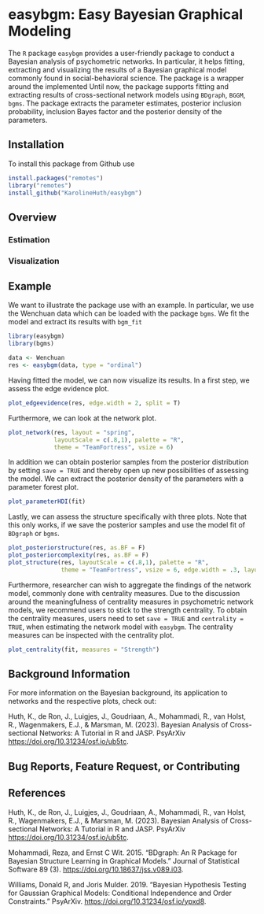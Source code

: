 # easybgm: Easy Bayesian Graphical Modeling

The `R` package `easybgm` provides a user-friendly package to conduct a Bayesian analysis of psychometric networks. In particular, it helps fitting, extracting and visualizing the results of a Bayesian graphical model commonly found in social-behavioral science. The package is a wrapper around the implemented Until now, the package supports fitting and extracting results of cross-sectional network models using `BDgraph`, `BGGM`, `bgms`. The package extracts the parameter estimates, posterior inclusion probability, inclusion Bayes factor and the posterior density of the parameters.

## Installation

To install this package from Github use

```r
install.packages("remotes")
library("remotes")
install_github("KarolineHuth/easybgm")
```

## Overview

### Estimation

### Visualization

## Example

We want to illustrate the package use with an example. In particular, we use the Wenchuan data which can be loaded with 
the package `bgms`. We fit the model and extract its results with `bgm_fit`

```r
library(easybgm)
library(bgms)

data <- Wenchuan
res <- easybgm(data, type = "ordinal")
```

Having fitted the model, we can now visualize its results. In a first step, we assess the edge evidence plot. 

```r
plot_edgeevidence(res, edge.width = 2, split = T)
```

Furthermore, we can look at the network plot. 

```r
plot_network(res, layout = "spring", 
             layoutScale = c(.8,1), palette = "R",
             theme = "TeamFortress", vsize = 6)
```

In addition we can obtain posterior samples from the posterior distribution by setting `save = TRUE` and thereby open up new possibilities of assessing the model. We can extract the posterior density of the parameters with a parameter forest plot. 

```r
plot_parameterHDI(fit)
```

Lastly, we can assess the structure specifically with three plots. Note that this only works, if we save the posterior samples and use the model fit of `BDgraph` or `bgms`. 

```r
plot_posteriorstructure(res, as.BF = F)
plot_posteriorcomplexity(res, as.BF = F)
plot_structure(res, layoutScale = c(.8,1), palette = "R",
               theme = "TeamFortress", vsize = 6, edge.width = .3, layout = "spring")
```

Furthermore, researcher can wish to aggregate the findings of the network model, commonly done with centrality measures. Due to the discussion around the meaningfulness of centrality measures in psychometric network models, we recommend users to stick to the strength centrality. To obtain the centrality measures, users need to set `save = TRUE` and `centrality = TRUE`, when estimating the network model with `easybgm`. The centrality measures can be inspected with the centrality plot. 

```r
plot_centrality(fit, measures = "Strength")
```

## Background Information

For more information on the Bayesian background, its application to networks and the respective plots, check out: 

Huth, K., de Ron, J., Luigjes, J., Goudriaan, A., Mohammadi, R., van Holst, R., Wagenmakers, E.J., \& Marsman, M. (2023). Bayesian Analysis of Cross-sectional Networks: A Tutorial in R and JASP. PsyArXiv https://doi.org/10.31234/osf.io/ub5tc.

## Bug Reports, Feature Request, or Contributing



## References

Huth, K., de Ron, J., Luigjes, J., Goudriaan, A., Mohammadi, R., van Holst, R., Wagenmakers, E.J., \& Marsman, M. (2023). Bayesian Analysis of Cross-sectional Networks: A Tutorial in R and JASP. PsyArXiv https://doi.org/10.31234/osf.io/ub5tc.

Mohammadi, Reza, and Ernst C Wit. 2015. “BDgraph: An R Package for Bayesian Structure Learning in Graphical Models.” Journal of Statistical Software 89 (3). https://doi.org/10.18637/jss.v089.i03.

Williams, Donald R, and Joris Mulder. 2019. “Bayesian Hypothesis Testing for Gaussian Graphical Models: Conditional Independence and Order Constraints.” PsyArXiv. https://doi.org/10.31234/osf.io/ypxd8.


